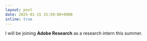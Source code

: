 ```yaml
---
layout: post
date: 2025-01-15 15:59:00+0900
inline: true
---
```


I will be joining **Adobe Research** as a research intern this summer.
